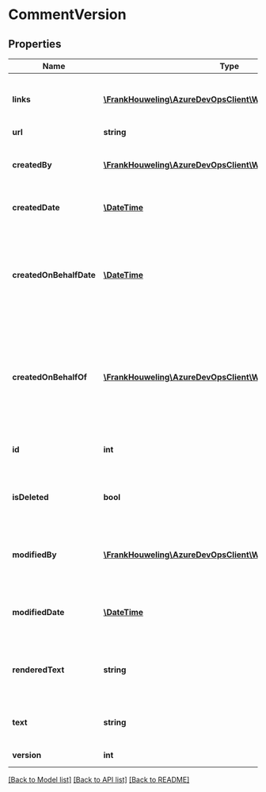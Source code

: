 # CommentVersion

## Properties
Name | Type | Description | Notes
------------ | ------------- | ------------- | -------------
**links** | [**\FrankHouweling\AzureDevOpsClient\Wit\Model\ReferenceLinks**](ReferenceLinks.md) | Link references to related REST resources. | [optional] 
**url** | **string** |  | [optional] 
**createdBy** | [**\FrankHouweling\AzureDevOpsClient\Wit\Model\IdentityRef**](IdentityRef.md) | IdentityRef of the creator of the comment. | [optional] 
**createdDate** | [**\DateTime**](\DateTime.md) | The creation date of the comment. | [optional] 
**createdOnBehalfDate** | [**\DateTime**](\DateTime.md) | Effective Date/time value for adding the comment. Can be optionally different from CreatedDate. | [optional] 
**createdOnBehalfOf** | [**\FrankHouweling\AzureDevOpsClient\Wit\Model\IdentityRef**](IdentityRef.md) | Identity on whose behalf this comment has been added. Can be optionally different from CreatedBy. | [optional] 
**id** | **int** | The id assigned to the comment. | [optional] 
**isDeleted** | **bool** | Indicates if the comment has been deleted at this version. | [optional] 
**modifiedBy** | [**\FrankHouweling\AzureDevOpsClient\Wit\Model\IdentityRef**](IdentityRef.md) | IdentityRef of the user who modified the comment at this version. | [optional] 
**modifiedDate** | [**\DateTime**](\DateTime.md) | The modification date of the comment for this version. | [optional] 
**renderedText** | **string** | The rendered content of the comment at this version. | [optional] 
**text** | **string** | The text of the comment at this version. | [optional] 
**version** | **int** | The version number. | [optional] 

[[Back to Model list]](../README.md#documentation-for-models) [[Back to API list]](../README.md#documentation-for-api-endpoints) [[Back to README]](../README.md)


